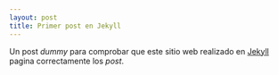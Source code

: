 ```yaml
---
layout: post
title: Primer post en Jekyll
---
```


Un post *dummy* para comprobar que este sitio web realizado en [Jekyll](https://jekyllrb.com/) pagina correctamente los *post*.

